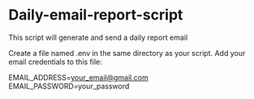 # Daily-email-report-script
This script will generate and send a daily report email 

Create a file named .env in the same directory as your script. Add your email credentials to this file:

EMAIL_ADDRESS=your_email@gmail.com
EMAIL_PASSWORD=your_password

